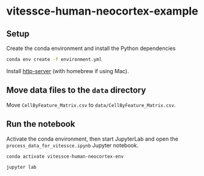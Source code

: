 # vitessce-human-neocortex-example

## Setup

Create the conda environment and install the Python dependencies

```sh
conda env create -f environment.yml
```

Install [http-server](https://github.com/http-party/http-server#installation) (with homebrew if using Mac).

## Move data files to the `data` directory

Move `CellByFeature_Matrix.csv` to `data/CellByFeature_Matrix.csv`.

## Run the notebook

Activate the conda environment, then start JupyterLab and open the `process_data_for_vitessce.ipynb` Jupyter notebook.

```sh
conda activate vitessce-human-neocortex-env

jupyter lab
```
